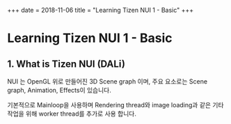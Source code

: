 +++
date = 2018-11-06
title = "Learning Tizen NUI 1 - Basic"
+++

# Learning Tizen NUI 1 - Basic

## 1. What is Tizen NUI (DALi)

NUI 는 OpenGL 위로 만들어진 3D Scene graph 이며, 주요 요소로는 Scene graph, Animation, Effects이 있습니다.

기본적으로 Mainloop을 사용하며 Rendering thread와 image loading과 같은 기타 작업을 위해 worker thread를 추가로 사용 합니다.

